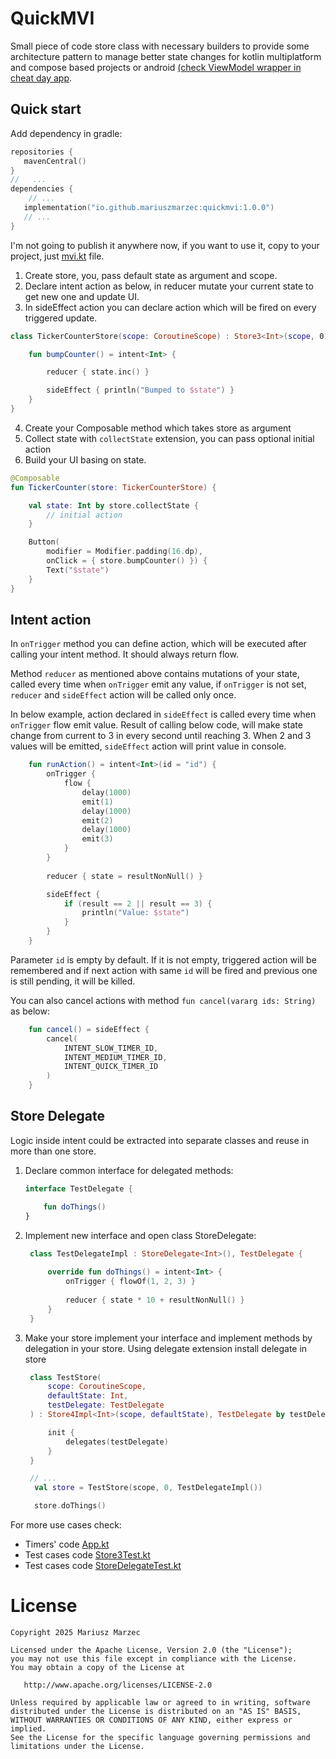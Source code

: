 # QuickMVI

Small piece of code store class with necessary builders 
to provide some architecture pattern to manage better 
state changes for kotlin multiplatform and compose 
based projects or android 
[(check ViewModel wrapper in cheat day app](https://github.com/mariuszmarzec/cheatDay).

## Quick start

Add dependency in gradle:

```kotlin
repositories {
   mavenCentral()
}
//   ...
dependencies {
    // ...
   implementation("io.github.mariuszmarzec:quickmvi:1.0.0")
   // ...
}
```


I'm not going to publish it anywhere now, if you want to use it, 
copy to your project, just [mvi.kt](common/src/commonMain/kotlin/com.marzec.mvi/mvi.kt) file.

1. Create store, you, pass default state as argument and scope.
2. Declare intent action as below, in reducer mutate your current state to get new one and update UI.
3. In sideEffect action you can declare action which will be fired on every triggered update.
```kotlin
class TickerCounterStore(scope: CoroutineScope) : Store3<Int>(scope, 0) {

    fun bumpCounter() = intent<Int> {

        reducer { state.inc() }

        sideEffect { println("Bumped to $state") }
    }
}
```
4. Create your Composable method which takes store as argument
5. Collect state with `collectState` extension, you can pass optional initial action
6. Build your UI basing on state.
```kotlin
@Composable
fun TickerCounter(store: TickerCounterStore) {

    val state: Int by store.collectState {
        // initial action
    }

    Button(
        modifier = Modifier.padding(16.dp),
        onClick = { store.bumpCounter() }) {
        Text("$state")
    }
}
```

## Intent action
In `onTrigger` method you can define action, which will be executed after calling your intent method.
It should always return flow. 

Method `reducer` as mentioned above contains mutations of your state, called every
time when `onTrigger` emit any value, if `onTrigger` is not set, `reducer` and `sideEffect` action will be called only 
once. 

In below example, action declared in `sideEffect` is called every time
when `onTrigger` flow emit value. Result of calling below code, will make state change
from current to 3 in every second until reaching 3. When 2 and 3 values
will be emitted, `sideEffect` action will print value in console.

```kotlin
    fun runAction() = intent<Int>(id = "id") {
        onTrigger {
            flow {
                delay(1000)
                emit(1)
                delay(1000)
                emit(2)
                delay(1000)
                emit(3)
            }
        }
    
        reducer { state = resultNonNull() }

        sideEffect { 
            if (result == 2 || result == 3) {
                println("Value: $state")
            }
        }
    }
```

Parameter `id` is empty by default. If it is not empty, triggered action will be 
remembered and if next action with same `id` will be fired and previous one is still 
pending, it will be killed.

You can also cancel actions with method `fun cancel(vararg ids: String)` as below:

```kotlin
    fun cancel() = sideEffect {
        cancel(
            INTENT_SLOW_TIMER_ID,
            INTENT_MEDIUM_TIMER_ID,
            INTENT_QUICK_TIMER_ID
        )
    }
```

## Store Delegate

Logic inside intent could be extracted into separate classes and reuse in more than one store.

1. Declare common interface for delegated methods:
    ```kotlin
   interface TestDelegate {

        fun doThings()
    }
    ```
2. Implement new interface and open class StoreDelegate:
   ```kotlin
    class TestDelegateImpl : StoreDelegate<Int>(), TestDelegate {
    
        override fun doThings() = intent<Int> {
            onTrigger { flowOf(1, 2, 3) }
    
            reducer { state * 10 + resultNonNull() }
        }
    }
    ```
3. Make your store implement your interface and implement methods by delegation in your store. Using delegate extension
install delegate in store

   ```kotlin
    class TestStore(
        scope: CoroutineScope,
        defaultState: Int,
        testDelegate: TestDelegate
    ) : Store4Impl<Int>(scope, defaultState), TestDelegate by testDelegate {

        init {
            delegates(testDelegate)
        }
    }
   
    // ...
     val store = TestStore(scope, 0, TestDelegateImpl())

     store.doThings()
   ```

For more use cases check:
 - Timers' code [App.kt](common/src/commonMain/kotlin/com/marzec/common/App.kt)
 - Test cases code [Store3Test.kt](common/src/commonTest/kotlin/com/marzec/mvi/Store3Test.kt)
 - Test cases code [StoreDelegateTest.kt](common/src/commonTest/kotlin/com/marzec/mvi/StoreDelegateTest.kt)

# License

    Copyright 2025 Mariusz Marzec

    Licensed under the Apache License, Version 2.0 (the "License");
    you may not use this file except in compliance with the License.
    You may obtain a copy of the License at

       http://www.apache.org/licenses/LICENSE-2.0

    Unless required by applicable law or agreed to in writing, software
    distributed under the License is distributed on an "AS IS" BASIS,
    WITHOUT WARRANTIES OR CONDITIONS OF ANY KIND, either express or implied.
    See the License for the specific language governing permissions and
    limitations under the License.

